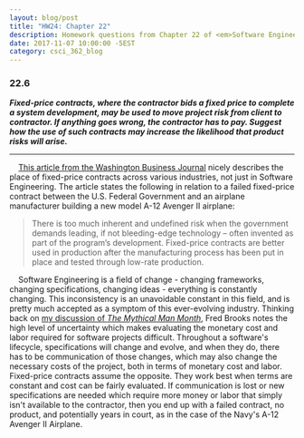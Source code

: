 ```yaml
---
layout: blog/post
title: "HW24: Chapter 22"
description: Homework questions from Chapter 22 of <em>Software Engineering 10th Edition</em>.
date: 2017-11-07 10:00:00 -5EST
category: csci_362_blog
---
```


### 22.6
_**Fixed-price contracts, where the contractor bids a fixed price to complete a system development, may be used to move project risk from client to contractor. If anything goes wrong, the contractor has to pay. Suggest how the use of such contracts may increase the likelihood that product risks will arise.**_

---

&nbsp;&nbsp;&nbsp;&nbsp;<a href="https://www.bizjournals.com/washington/blog/fedbiz_daily/2011/08/the-risks-of-fixed-price-contracts.html" target="_blank">This article from the Washington Business Journal</a> nicely describes the place of fixed-price contracts across various industries, not just in Software Engineering. The article states the following in relation to a failed fixed-price contract between the U.S. Federal Government and an airplane manufacturer building a new model A-12 Avenger II airplane:

> There is too much inherent and undefined risk when the government demands leading, if not bleeding-edge technology – often invented as part of the program’s development. Fixed-price contracts are better used in production after the manufacturing process has been put in place and tested through low-rate production.

&nbsp;&nbsp;&nbsp;&nbsp;Software Engineering is a field of change - changing frameworks, changing specifications, changing ideas - everything is constantly changing. This inconsistency is an unavoidable constant in this field, and is pretty much accepted as a symptom of this ever-evolving industry. Thinking back on <a href="{% post_url blog/csci_362_blog/2017-09-26-hw12 %}" target="_blank">my discussion of _The Mythical Man Month_</a>, Fred Brooks notes the high level of uncertainty which makes evaluating the monetary cost and labor required for software projects difficult. Throughout a software's lifecycle, specifications will change and evolve, and when they do, there has to be communication of those changes, which may also change the necessary costs of the project, both in terms of monetary cost and labor. Fixed-price contracts assume the opposite. They work best when terms are constant and cost can be fairly evaluated. If communication is lost or new specifications are needed which require more money or labor that simply isn't available to the contractor, then you end up with a failed contract, no product, and potentially years in court, as in the case of the Navy's A-12 Avenger II Airplane.
